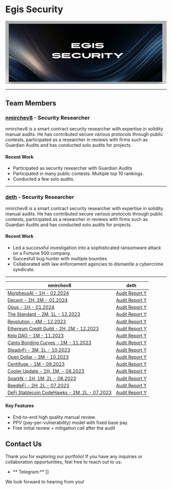 # Egis Security
![Egis Security Banner](egis_security.png)

---

## Team Members

### [nmirchev8](https://twitter.com/nmirchev8) - Security Researcher

nmirchev8 is a smart contract security researcher with expertise in solidity manual audits. He has contributed secure various protocols through public contests, participated as a researcher in reviews with firms such as Guardian Audits and has conducted solo audits for projects.

#### Recent Work

- Participated as security researcher with Guardian Audits
- Participated in many public contests. Multiple top 10 rankings.
- Conducted a few solo audits.

---

### [deth](https://twitter.com/dethSCA) - Security Researcher

nmirchev8 is a smart contract security researcher with expertise in solidity manual audits. He has contributed secure various protocols through public contests, participated as a researcher in reviews with firms such as Guardian Audits and has conducted solo audits for projects.


#### Recent Work

- Led a successful investigation into a sophisticated ransomware attack on a Fortune 500 company.
- Succesfull bug hunter with multiple bounties
- Collaborated with law enforcement agencies to dismantle a cybercrime syndicate.

---

| nmirchev8 | deth |
|-----------------------|-----------------------|
| [MorpheusAI - 1H - 02.2024](https://github.com/NicolaMirchev/audits/blob/main/contests/codehawks/morpheusAi.md) | [Audit Report Y](link_to_report_y) |
| [Decent - 2H, 2M - 01.2024](https://github.com/NicolaMirchev/audits/blob/main/contests/codearena/decent.md) | [Audit Report Y](link_to_report_y) |
| [Opus - 1H - 01.2024](https://github.com/NicolaMirchev/audits/blob/main/contests/codearena/opus.md) | [Audit Report Y](link_to_report_y) |
| [The Standard - 2M, 1L - 12.2023](https://github.com/NicolaMirchev/audits/blob/main/contests/codehawks/theStandard.md) | [Audit Report Y](link_to_report_y) |
| [Revolution - 4M - 12.2023](https://github.com/NicolaMirchev/audits/blob/main/contests/codearena/revolution.md) | [Audit Report Y](link_to_report_y) |
| [Ethereum Credit Guild - 2H, 2M - 12.2023](https://github.com/NicolaMirchev/audits/blob/main/contests/codearena/creditGuild.md) | [Audit Report Y](link_to_report_y) |
| [Kelp DAO - 1M - 11.2023](https://github.com/NicolaMirchev/audits/blob/main/contests/codearena/KelpDao.md) | [Audit Report Y](link_to_report_y) |
| [Canto Bonding Curves - 1M - 11.2023](https://github.com/NicolaMirchev/audits/blob/main/contests/codearena/canto1155s.md) | [Audit Report Y](link_to_report_y) |
| [SteadyFi - 3M, 1L - 10.2023](https://github.com/NicolaMirchev/audits/blob/main/contests/codehawks/steadefi.md) | [Audit Report Y](link_to_report_y) |
| [Open Dollar - 3M - 10.2023](https://github.com/NicolaMirchev/audits/blob/main/contests/codearena/opendollar.md) | [Audit Report Y](link_to_report_y) |
| [Centifuge - 1M - 09.2023](https://github.com/NicolaMirchev/audits/blob/main/contests/codearena/centifuge.md) | [Audit Report Y](link_to_report_y) |
| [Cooler Update - 1H, 1M, - 08.2023](https://github.com/NicolaMirchev/audits/blob/main/contests/sherlock/cooler.md) | [Audit Report Y](link_to_report_y) |
| [SparkN - 1H, 1M, 2L - 08.2023](https://github.com/NicolaMirchev/audits/blob/main/contests/codehawks/sparkn.md) | [Audit Report Y](link_to_report_y) |
| [BeedleFi - 2H, 2L - 07.2023](https://github.com/NicolaMirchev/audits/blob/main/contests/codehawks/beedlefi.md) | [Audit Report Y](link_to_report_y) |
| [DeFi Stablecoin CodeHawks - 2M, 2L - 07.2023](https://github.com/NicolaMirchev/audits/blob/main/contests/codehawks/stablecoin.md) | [Audit Report Y](link_to_report_y) |




#### Key Features

- End-to-end high quality manual review.
- PPV (pay-per-vulnerability) model with fixed base pay.
- Free initial review + mitigation call after the audit


## Contact Us

Thank you for exploring our portfolio! If you have any inquiries or collaboration opportunities, feel free to reach out to us:

- ** Telegram:** []

We look forward to hearing from you!
